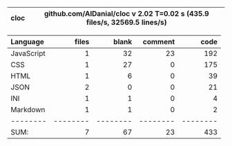 cloc|github.com/AlDanial/cloc v 2.02  T=0.02 s (435.9 files/s, 32569.5 lines/s)
--- | ---

Language|files|blank|comment|code
:-------|-------:|-------:|-------:|-------:
JavaScript|1|32|23|192
CSS|1|27|0|175
HTML|1|6|0|39
JSON|2|0|0|21
INI|1|1|0|4
Markdown|1|1|0|2
--------|--------|--------|--------|--------
SUM:|7|67|23|433
